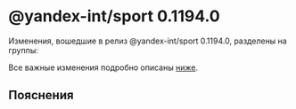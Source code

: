 # @yandex-int/sport 0.1194.0

<!-- ЧЕЛОВЕЧЕСКОЕ ВСТУПЛЕНИЕ -->

Изменения, вошедшие в релиз @yandex-int/sport 0.1194.0, разделены на группы:

Все важные изменения подробно описаны [ниже](#Пояснения).

## Пояснения

